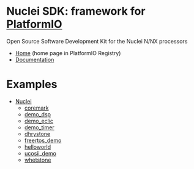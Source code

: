 
# Nuclei SDK: framework for [PlatformIO](https://platformio.org)

Open Source Software Development Kit for the Nuclei N/NX processors

* [Home](https://platformio.org/frameworks/nuclei-sdk) (home page in PlatformIO Registry)
* [Documentation](https://docs.platformio.org/page/frameworks/nuclei-sdk.html)

# Examples

- [Nuclei](https://github.com/Nuclei-Software/platform-nuclei)
  * [coremark](https://github.com/Nuclei-Software/platform-nuclei/tree/master/examples/coremark)
  * [demo_dsp](https://github.com/Nuclei-Software/platform-nuclei/tree/master/examples/demo_dsp)
  * [demo_eclic](https://github.com/Nuclei-Software/platform-nuclei/tree/master/examples/demo_eclic)
  * [demo_timer](https://github.com/Nuclei-Software/platform-nuclei/tree/master/examples/demo_timer)
  * [dhrystone](https://github.com/Nuclei-Software/platform-nuclei/tree/master/examples/dhrystone)
  * [freertos_demo](https://github.com/Nuclei-Software/platform-nuclei/tree/master/examples/freertos_demo)
  * [helloworld](https://github.com/Nuclei-Software/platform-nuclei/tree/master/examples/helloworld)
  * [ucosii_demo](https://github.com/Nuclei-Software/platform-nuclei/tree/master/examples/ucosii_demo)
  * [whetstone](https://github.com/Nuclei-Software/platform-nuclei/tree/master/examples/whetstone)

